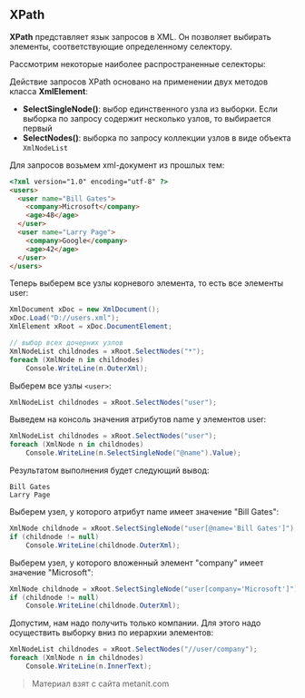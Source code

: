 ## XPath

**XPath** представляет язык запросов в XML. Он позволяет выбирать элементы, соответствующие определенному селектору.

Рассмотрим некоторые наиболее распространенные селекторы:

Действие запросов XPath основано на применении двух методов класса **XmlElement**:
- **SelectSingleNode()**: выбор единственного узла из выборки. Если выборка по запросу содержит несколько узлов, то выбирается первый
- **SelectNodes()**: выборка по запросу коллекции узлов в виде объекта `XmlNodeList`

Для запросов возьмем xml-документ из прошлых тем:

```html
<?xml version="1.0" encoding="utf-8" ?>
<users>
  <user name="Bill Gates">
    <company>Microsoft</company>
    <age>48</age>
  </user>
  <user name="Larry Page">
    <company>Google</company>
    <age>42</age>
  </user>
</users>
```

Теперь выберем все узлы корневого элемента, то есть все элементы user:

```cs
XmlDocument xDoc = new XmlDocument();
xDoc.Load("D://users.xml");
XmlElement xRoot = xDoc.DocumentElement;

// выбор всех дочерних узлов
XmlNodeList childnodes = xRoot.SelectNodes("*");
foreach (XmlNode n in childnodes)
    Console.WriteLine(n.OuterXml);
```

Выберем все узлы `<user>`:

```cs
XmlNodeList childnodes = xRoot.SelectNodes("user");
```

Выведем на консоль значения атрибутов name у элементов user:

```cs
XmlNodeList childnodes = xRoot.SelectNodes("user");
foreach (XmlNode n in childnodes)
    Console.WriteLine(n.SelectSingleNode("@name").Value);
```

Результатом выполнения будет следующий вывод:

```
Bill Gates
Larry Page
```

Выберем узел, у которого атрибут name имеет значение "Bill Gates":

```cs
XmlNode childnode = xRoot.SelectSingleNode("user[@name='Bill Gates']");
if (childnode != null)
    Console.WriteLine(childnode.OuterXml);
```

Выберем узел, у которого вложенный элемент "company" имеет значение "Microsoft":

```cs
XmlNode childnode = xRoot.SelectSingleNode("user[company='Microsoft']");
if (childnode != null)
    Console.WriteLine(childnode.OuterXml);
```

Допустим, нам надо получить только компании. Для этого надо осуществить выборку вниз по иерархии элементов:

```cs
XmlNodeList childnodes = xRoot.SelectNodes("//user/company");
foreach (XmlNode n in childnodes)
    Console.WriteLine(n.InnerText);
```


> Материал взят с сайта metanit.com